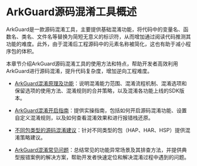 # ArkGuard源码混淆工具概述

ArkGuard是一款源码混淆工具，主要提供基础混淆功能，将代码中的变量名、函数名、类名、文件名等替换为简短无意义的标识符，从而增加通过阅读代码推测其功能的难度。此外，由于混淆后工程源码中的元素名称被简化，这也有助于减小程序包的体积。  


本章节介绍ArkGuard源码混淆工具的使用方法和特点，帮助开发者高效利用ArkGuard进行源码混淆，提升代码复杂度，增加逆向工程难度。

- [ArkGuard混淆原理及功能](source-obfuscation.md)：说明混淆能力范围、混淆流程机制、混淆选项和保留选项的使用方法、混淆规则的合并策略，以及混淆各功能上线的SDK版本。

- [ArkGuard混淆开启指南](source-obfuscation-guide.md)：提供实操指南，包括如何开启源码混淆功能、设置自定义混淆规则，以及如何查看混淆效果和进行报错栈还原。

- [不同包类型的源码混淆建议](source-obfuscation-practice.md)：针对不同类型的包（HAP、HAR、HSP）提供混淆策略建议。
- [ArkGuard混淆常见问题](source-obfuscation-questions.md)：总结常见的功能异常场景及其排查方法，并提供典型报错案例的解决方案，帮助开发者快速定位和解决混淆过程中遇到的问题。

